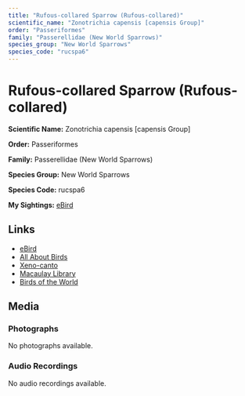 ```yaml
---
title: "Rufous-collared Sparrow (Rufous-collared)"
scientific_name: "Zonotrichia capensis [capensis Group]"
order: "Passeriformes"
family: "Passerellidae (New World Sparrows)"
species_group: "New World Sparrows"
species_code: "rucspa6"
---
```


# Rufous-collared Sparrow (Rufous-collared)

**Scientific Name:** Zonotrichia capensis [capensis Group]

**Order:** Passeriformes

**Family:** Passerellidae (New World Sparrows)

**Species Group:** New World Sparrows

**Species Code:** rucspa6

**My Sightings:** [eBird](https://ebird.org/lifelist?r=world&time=life&spp=rucspa6)

## Links
* [eBird](https://ebird.org/species/rucspa6) 
* [All About Birds](https://www.allaboutbirds.org/guide/rucspa6) 
* [Xeno-canto](https://www.xeno-canto.org/species/zonotrichia-capensis-[capensis-group]) 
* [Macaulay Library](https://search.macaulaylibrary.org/catalog?taxonCode=rucspa6&sort=rating_rank_desc)
* [Birds of the World](https://birdsoftheworld.org/bow/species/rucspa6)

## Media
### Photographs
No photographs available.

### Audio Recordings
No audio recordings available.
